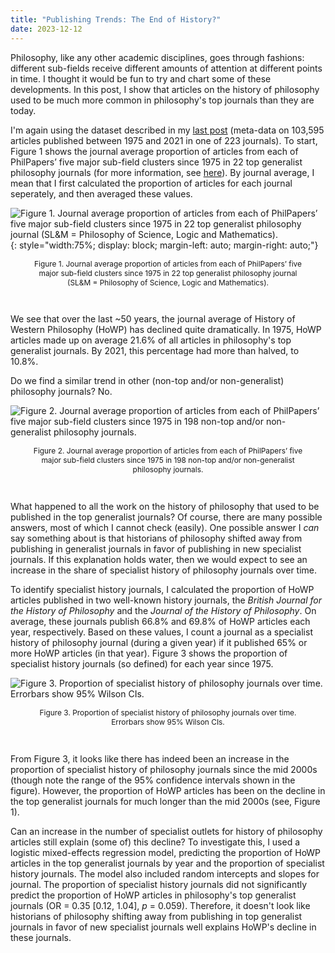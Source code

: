 ```yaml
---
title: "Publishing Trends: The End of History?"
date: 2023-12-12
---
```


Philosophy, like any other academic disciplines, goes through fashions: different sub-fields receive different amounts of attention at different points in time. I thought it would be fun to try and chart some of these developments. In this post, I show that articles on the history of philosophy used to be much more common in philosophy's top journals than they are today.

I'm again using the dataset described in my [last post](https://prehren.github.io/something-of-crunch/2023/12/11/generalist-journals.html) (meta-data on 103,595 articles published between 1975 and 2021 in one of 223 journals). To start, Figure 1 shows the journal average proportion of articles from each of PhilPapers’ five major sub-field clusters since 1975 in 22 top generalist philosophy journals (for more information, see [here](https://prehren.github.io/something-of-crunch/2023/12/11/generalist-journals.html)). By journal average, I mean that I first calculated the proportion of articles for each journal seperately, and then averaged these values.

![Figure 1. Journal average proportion of articles from each of PhilPapers’ five major sub-field clusters since 1975 in 22 top generalist philosophy journal (SL&M = Philosophy of Science, Logic and Mathematics).]({{site.url}}/something-of-crunch/assets/images/2023-12-12/fig1.png){: style="width:75%; display: block; margin-left: auto; margin-right: auto;"}
<p style="text-align:center; font-size: 0.85em; padding-right: 30px; padding-left: 30px;">Figure 1. Journal average proportion of articles from each of PhilPapers’ five major sub-field clusters since 1975 in 22 top generalist philosophy journal (SL&M = Philosophy of Science, Logic and Mathematics).</p>
<br>

We see that over the last ~50 years, the journal average of History of Western Philosophy (HoWP) has declined quite dramatically. In 1975, HoWP articles made up on average 21.6% of all articles in philosophy's top generalist journals. By 2021, this percentage had more than halved, to 10.8%.

Do we find a similar trend in other (non-top and/or non-generalist) philosophy journals? No.

![Figure 2. Journal average proportion of articles from each of PhilPapers’ five major sub-field clusters since 1975 in 198 non-top and/or non-generalist philosophy journals.]({{site.url}}/something-of-crunch/assets/images/2023-12-12/fig2.png)
<p style="text-align:center; font-size: 0.85em; padding-right: 30px; padding-left: 30px;">Figure 2. Journal average proportion of articles from each of PhilPapers’ five major sub-field clusters since 1975 in 198 non-top and/or non-generalist philosophy journals.</p>
<br>

What happened to all the work on the history of philosophy that used to be published in the top generalist journals? Of course, there are many possible answers, most of which I cannot check (easily). One possible answer I _can_ say something about is that historians of philosophy shifted away from publishing in generalist journals in favor of publishing in new specialist journals. If this explanation holds water, then we would expect to see an increase in the share of specialist history of philosophy journals over time.

To identify specialist history journals, I calculated the proportion of HoWP articles published in two well-known history journals, the _British Journal for the History of Philosophy_ and the _Journal of the History of Philosophy_. On average, these journals publish 66.8% and 69.8% of HoWP articles each year, respectively. Based on these values, I count a journal as a specialist history of philosophy journal (during a given year) if it published 65% or more HoWP articles (in that year). Figure 3 shows the proportion of specialist history journals (so defined) for each year since 1975.

![Figure 3. Proportion of specialist history of philosophy journals over time. Errorbars show 95% Wilson CIs.]({{site.url}}/something-of-crunch/assets/images/2023-12-12/fig3.png)
<p style="text-align:center; font-size: 0.85em; padding-right: 30px; padding-left: 30px;">Figure 3. Proportion of specialist history of philosophy journals over time. Errorbars show 95% Wilson CIs.</p>
<br>

From Figure 3, it looks like there has indeed been an increase in the proportion of specialist history of philosophy journals since the mid 2000s (though note the range of the 95% confidence intervals shown in the figure). However, the proportion of HoWP articles has been on the decline in the top generalist journals for much longer than the mid 2000s (see, Figure 1). 

Can an increase in the number of specialist outlets for history of philosophy articles still explain (some of) this decline? To investigate this, I used a logistic mixed-effects regression model, predicting the proportion of HoWP articles in the top generalist journals by year and the proportion of specialist history journals. The model also included random intercepts and slopes for journal. The proportion of specialist history journals did not significantly predict the proportion of HoWP articles in philosophy's top generalist journals (OR = 0.35 \[0.12, 1.04\], _p_ = 0.059). Therefore, it doesn't look like historians of philosophy shifting away from publishing in top generalist journals in favor of new specialist journals well explains HoWP's decline in these journals.
